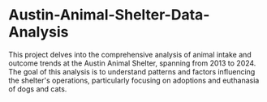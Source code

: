 # Austin-Animal-Shelter-Data-Analysis
This project delves into the comprehensive analysis of animal intake and outcome trends at the Austin  Animal Shelter, spanning from 2013 to 2024. The goal of this analysis is to understand patterns and  factors influencing the shelter's operations, particularly focusing on adoptions and euthanasia of dogs  and cats. 
